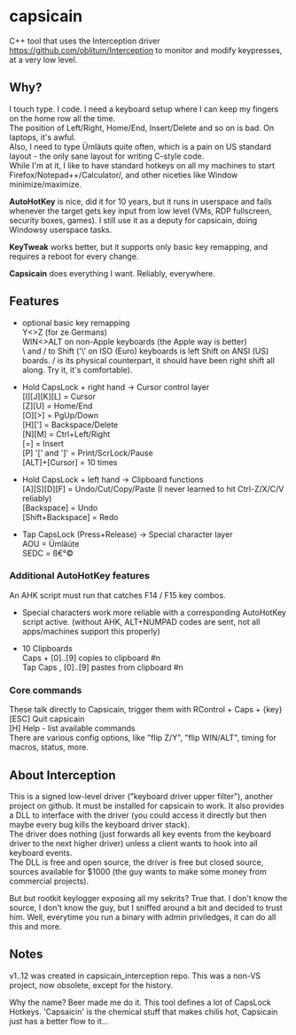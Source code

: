 # capsicain

C++ tool that uses the Interception driver https://github.com/oblitum/Interception to monitor and modify keypresses, at a very low level.

## Why?

I touch type. I code. I need a keyboard setup where I can keep my fingers on the home row all the time.  
The position of Left/Right, Home/End, Insert/Delete and so on is bad. On laptops, it's awful.  
Also, I need to type Ümläuts quite often, which is a pain on US standard layout - the only sane layout for writing C-style code.  
While I'm at it, I like to have standard hotkeys on all my machines to start Firefox/Notepad++/Calculator/, and other niceties like Window minimize/maximize.

**AutoHotKey** is nice, did it for 10 years, but it runs in userspace and fails whenever the target gets key input from low level (VMs, RDP fullscreen, security boxes, games). I still use it as a deputy for capsicain, doing Windowsy userspace tasks.  

**KeyTweak** works better, but it supports only basic key remapping, and requires a reboot for every change.  

**Capsicain** does everything I want. Reliably, everywhere.  

## Features

- optional basic key remapping   
    Y<>Z (for ze Germans)  
    WIN<>ALT on non-Apple keyboards (the Apple way is better)  
    \ and / to Shift ('\\' on ISO (Euro) keyboards is left Shift on ANSI (US) boards. / is its physical counterpart, it should have been right shift all along. Try it, it's comfortable).    
    
- Hold CapsLock + right hand -> Cursor control layer  
    [I][J][K][L] = Cursor  
    [Z][U] = Home/End   
    [O][>] = PgUp/Down    
    [H]['] = Backspace/Delete  
    [N][M] = Ctrl+Left/Right  
    [=] = Insert  
    [P] '[' and ']' = Print/ScrLock/Pause  
    [ALT]+[Cursor] = 10 times  
    
- Hold CapsLock + left hand -> Clipboard functions  
    [A][S][D][F] = Undo/Cut/Copy/Paste (I never learned to hit Ctrl-Z/X/C/V reliably)  
    [Backspace] = Undo  
    [Shift+Backspace] = Redo 
    
- Tap CapsLock (Press+Release) -> Special character layer  
    AOU = Ümläüte  
    SEDC = ß€°©  
    
### Additional AutoHotKey features
An AHK script must run that catches F14 / F15 key combos.

- Special characters work more reliable with a corresponding AutoHotKey script active. (without AHK, ALT+NUMPAD codes are sent, not all apps/machines support this properly)  

- 10 Clipboards   
    Caps + [0]..[9] copies to clipboard #n   
    Tap Caps , [0]..[9] pastes from clipboard #n  
  
### Core commands
These talk directly to Capsicain, trigger them with RControl + Caps + {key}  
    [ESC] Quit capsicain  
    [H] Help - list available commands  
There are various config options, like "flip Z/Y", "flip WIN/ALT", timing for macros, status, more.

## About Interception  
This is a signed low-level driver ("keyboard driver upper filter"), another project on github. It must be installed for capsicain to work. It also provides a DLL to interface with the driver (you could access it directly but then maybe every bug kills the keyboard driver stack).  
The driver does nothing (just forwards all key events from the keyboard driver to the next higher driver) unless a client wants to hook into all keyboard events.    
The DLL is free and open source, the driver is free but closed source, sources available for $1000 (the guy wants to make some money from commercial projects).  

But but rootkit keylogger exposing all my sekrits? True that. I don't know the source, I don't know the guy, but I sniffed around a bit and decided to trust him. Well, everytime you run a binary with admin priviledges, it can do all this and more.  

## Notes
v1..12 was created in capsicain_interception repo. This was a non-VS project, now obsolete, except for the history.

Why the name? Beer made me do it. This tool defines a lot of CapsLock Hotkeys. 'Capsaicin' is the chemical stuff that makes chilis hot, Capsicain just has a better flow to it...
